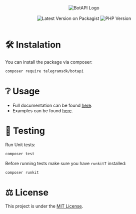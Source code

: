 <div style="text-align: center;">
    <img title="BotAPI Logo" alt="BotAPI Logo" src="https://github.com/TelegramSDK/BotAPI/assets/115643607/7f3b38f3-6a2f-4f7d-a4fe-3c1b28594b50">

</div>
<br>
<div style="text-align: center;">
    <img title="Latest Version on Packagist" alt="Latest Version on Packagist" src="https://img.shields.io/packagist/v/telegramsdk/botapi.svg?label=composer&logo=composer">
    <img title="PHP Version" alt="PHP Version" src="https://img.shields.io/packagist/dependency-v/telegramsdk/botapi/php?logo=php">
</div>
<br>


# 🛠 Instalation
You can install the package via composer:

```bash
composer require telegramsdk/botapi
```

# ❔ Usage
* Full documentation can be found [here](https://botapi.racca.me).
* Examples can be found [here](https://botapi.racca.me/docs/category/examples).

# 📝 Testing
Run Unit tests:
```bash
composer test
```
Before running tests make sure you have `runkit7` installed:
```bash
composer runkit
```


# ⚖️ License
This project is under the [MIT License](https://github.com/TelegramSDK/BotAPI/blob/main/LICENSE).
